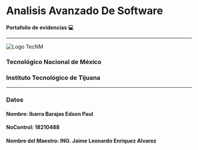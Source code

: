 # Analisis Avanzado De Software
**Portafolio de evidencias :computer:**
___
![Logo TecNM](https://sii2.matamoros.tecnm.mx/frontend/web/img/header.jpg)
### Tecnológico Nacional de México
### Instituto Tecnológico de Tijuana
___
### **Datos**
#### Nombre: Ibarra Barajas Edson Paul
#### NoControl: 18210488
#### Nombre del Maestro: ING. Jaime Leonardo Enriquez Alvarez
